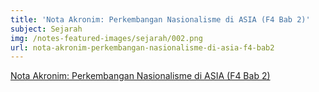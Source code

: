```yaml
---
title: 'Nota Akronim: Perkembangan Nasionalisme di ASIA (F4 Bab 2)'
subject: Sejarah
img: /notes-featured-images/sejarah/002.png
url: nota-akronim-perkembangan-nasionalisme-di-asia-f4-bab2
---
```


<a class="open-note" href="/notes/sejarah/Nota%20Akronim%20Perkembangan%20Nasionalisme%20di ASIA%20(F4%20Bab%202).pdf" target="_blank">Nota Akronim: Perkembangan Nasionalisme di ASIA (F4 Bab 2)</a>